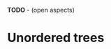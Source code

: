 
**TODO** - (open aspects)

<!-- ======================================================================= -->
# Unordered trees
